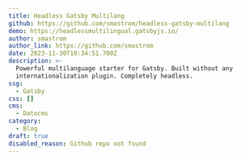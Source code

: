 ```yaml
---
title: Headless Gatsby Multilang
github: https://github.com/smastrom/headless-gatsby-multilang
demo: https://headlessmultilingual.gatsbyjs.io/
author: smastrom
author_link: https://github.com/smastrom
date: 2023-11-30T10:34:51.700Z
description: >-
  Powerful multilanguage starter for Gatsby. Built without any
  internationalization plugin. Completely headless.
ssg:
  - Gatsby
css: []
cms:
  - Datocms
category:
  - Blog
draft: true
disabled_reason: Github repo not found
---
```

